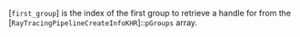 [`first_group`] is the index of the first group to retrieve a handle
for from the [`RayTracingPipelineCreateInfoKHR`]::`pGroups`
array.